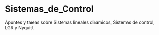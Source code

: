 # Sistemas_de_Control
Apuntes y tareas sobre Sistemas lineales dinamicos, Sistemas de control, LGR y Nyquist
